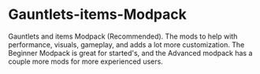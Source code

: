 # Gauntlets-items-Modpack
Gauntlets and items Modpack (Recommended). The mods to help with performance, visuals, gameplay, and adds a lot more customization. The Beginner Modpack is great for started's, and the Advanced modpack has a couple more mods for more experienced users.

